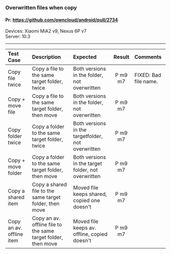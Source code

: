 ###  Overwritten files when copy

#### Pr: https://github.com/owncloud/android/pull/2734

Devices:  Xiaomi MiA2 v9, Nexus 6P v7<br>
Server: 10.3

---

 
| Test Case | Description | Expected | Result | Comments  
| :-------- | :---------- | :------- | :----: | :---------- 
| Copy file twice | Copy a file to the same target folder, twice | Both versions in the folder, not overwritten | P m9 m7 | FIXED: Bad file name.  |
| Copy + move file | Copy a file to the same target folder, then move | Both versions in the folder, not overwritten | P m9 m7 |  |
| Copy folder twice | Copy a folder to the same target folder, twice | Both versions in the targetfolder, not overwritten | P m9 m7 |  |
| Copy + move folder | Copy a folder to the same target folder, then move | Both versions in the target folder, not overwritten | P m9 m7 |  |
| Copy a shared item | Copy a shared file to the same target folder, then move | Moved file keeps shared, copied one doesn't | P m9 m7|  |
| Copy an av. offline item | Copy an av. offline file to the same target folder, then move | Moved file keeps av. offline, copied doesn't | P m9 m7 |
